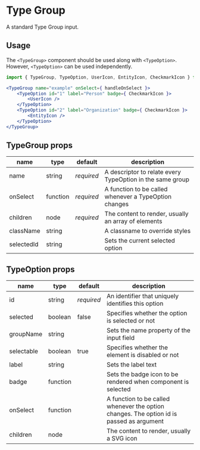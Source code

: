 # Type Group

A standard Type Group input.

## Usage

The `<TypeGroup>` component should be used along with `<TypeOption>`. However, `<TypeOption>` can be used independently.

```jsx
import { TypeGroup, TypeOption, UserIcon, EntityIcon, CheckmarkIcon } from '@nomios/web-uikit';

<TypeGroup name="example" onSelect={ handleOnSelect }>
    <TypeOption id="1" label="Person" badge={ CheckmarkIcon }>
        <UserIcon />
    </TypeOption>
    <TypeOption id="2" label="Organization" badge={ CheckmarkIcon }>
        <EntityIcon />
    </TypeOption>
</TypeGroup>
```

## TypeGroup props

| name | type | default | description |
| ---- | ---- | ------- | ----------- |
| name | string | *required* | A descriptor to relate every TypeOption in the same group |
| onSelect | function | *required* | A function to be called whenever a TypeOption changes |
| children | node | *required* | The content to render, usually an array of <TypeOption> elements |
| className | string | | A classname to override styles |
| selectedId | string | | Sets the current selected option |

## TypeOption props

| name | type | default | description |
| ---- | ---- | ------- | ----------- |
| id | string | *required* | An identifier that uniquely identifies this option |
| selected | boolean | false | Specifies whether the option is selected or not |
| groupName | string | | Sets the name property of the input field |
| selectable | boolean | true | Specifies whether the element is disabled or not |
| label | string | | Sets the label text |
| badge | function | | Sets the badge icon to be rendered when component is selected |
| onSelect | function | | A function to be called whenever the option changes. The option id is passed as argument |
| children | node | | The content to render, usually a SVG icon |
